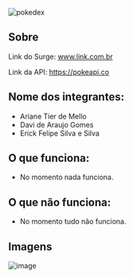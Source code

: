 ![pokedex](https://user-images.githubusercontent.com/98977257/166308806-5981b6c9-e4ed-4705-a794-8123e6ae48fc.png)

## Sobre
Link do Surge: www.link.com.br

Link da API: https://pokeapi.co

## Nome dos integrantes: 
- Ariane Tier de Mello
- Davi de Araujo Gomes
- Erick Felipe Silva e Silva

## O que funciona:
- No momento nada funciona.

## O que não funciona: 
- No momento tudo não funciona.

## Imagens 
![image](https://user-images.githubusercontent.com/98977257/167214407-bee0bb41-8841-4680-a17f-d5c5e47697f3.png)
